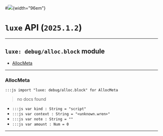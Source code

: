 #![](../../../../../../images/luxe-dark.svg){width="96em"}

# `luxe` API (`2025.1.2`)  


---

## `luxe: debug/alloc.block` module

- [AllocMeta](#allocmeta)   

---

### AllocMeta
`:::js import "luxe: debug/alloc.block" for AllocMeta`
> no docs found

- `:::js var kind : String = "script"`
- `:::js var context : String = "<unknown.wren>"`
- `:::js var note : String = ""`
- `:::js var amount : Num = 0`

<hr/>
